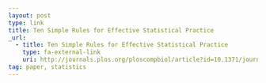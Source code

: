 ```yaml
---
layout: post
type: link
title: Ten Simple Rules for Effective Statistical Practice
_url:
  - title: Ten Simple Rules for Effective Statistical Practice
    type: fa-external-link
    uri: http://journals.plos.org/ploscompbiol/article?id=10.1371/journal.pcbi.1004961]
tag: paper, statistics
---
```

